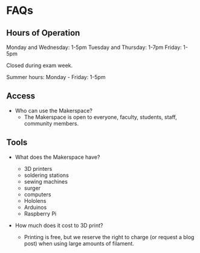 # FAQs

## Hours of Operation

Monday and Wednesday: 1-5pm
Tuesday and Thursday: 1-7pm
Friday: 1-5pm

Closed during exam week.

Summer hours:
Monday - Friday: 1-5pm

## Access
- Who can use the Makerspace?
  - The Makerspace is open to everyone, faculty, students, staff, community members. 


## Tools
- What does the Makerspace have?
  - 3D printers
  - soldering stations
  - sewing machines
  - surger
  - computers
  - Hololens
  - Arduinos
  - Raspberry Pi

- How much does it cost to 3D print?
  - Printing is free, but we reserve the right to charge (or request a blog post) when using large amounts of filament.
